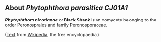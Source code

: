About *Phytophthora parasitica CJ01A1* 
--------------------------------------



***Phytophthora nicotianae*** or **Black Shank** is an oomycete
belonging to the order Peronosprales and family Peronosporaceae.

([Text](https://en.wikipedia.org/wiki/Phytophthora_nicotianae) from
[Wikipedia](http://en.wikipedia.org/), the free encyclopaedia.)
